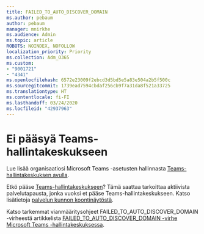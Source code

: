 ```yaml
---
title: FAILED_TO_AUTO_DISCOVER_DOMAIN
ms.author: pebaum
author: pebaum
manager: mnirkhe
ms.audience: Admin
ms.topic: article
ROBOTS: NOINDEX, NOFOLLOW
localization_priority: Priority
ms.collection: Adm_O365
ms.custom:
- "9001721"
- "4341"
ms.openlocfilehash: 6572e23009f2ebcd3d5bd5e5a83e504a2b5f500c
ms.sourcegitcommit: 1739ead7594cbdaf256cb9f7a31da8f521a33725
ms.translationtype: HT
ms.contentlocale: fi-FI
ms.lasthandoff: 03/24/2020
ms.locfileid: "42937963"
---
```

# <a name="no-access-to-teams-admin-center"></a>Ei pääsyä Teams-hallintakeskukseen

Lue lisää organisaatiosi Microsoft Teams -asetusten hallinnasta [Teams-hallintakeskuksen avulla](https://docs.microsoft.com/microsoftteams/enable-features-office-365).

Etkö pääse [Teams-hallintakeskukseen](https://docs.microsoft.com/microsoftteams/enable-features-office-365)? Tämä saattaa tarkoittaa aktiivista palvelutapausta, jonka vuoksi et pääse Teams-hallintakeskukseen. Katso lisätietoja [palvelun kunnon koontinäytöstä](https://status.office365.com/).

Katso tarkemmat vianmääritysohjeet FAILED_TO_AUTO_DISCOVER_DOMAIN -virheestä artikkelista [FAILED_TO_AUTO_DISCOVER_DOMAIN -virhe Microsoft Teams -hallintakeskuksessa](https://docs.microsoft.com/microsoftteams/troubleshoot/teams-administration/failed-to-auto-discover-domain-error-teams-admin-center).
